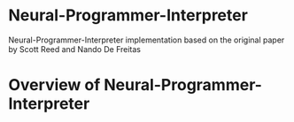 # Neural-Programmer-Interpreter
Neural-Programmer-Interpreter implementation based on the original paper by Scott Reed and Nando De Freitas

# Overview of Neural-Programmer-Interpreter

